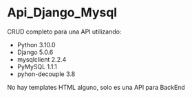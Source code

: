 # Api_Django_Mysql
CRUD completo para una API utilizando:

- Python           3.10.0 
- Django           5.0.6
- mysqlclient      2.2.4  
- PyMySQL          1.1.1  
- pyhon-decouple   3.8    

No hay templates HTML alguno, solo es una API para BackEnd
